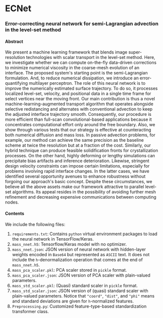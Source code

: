 # ECNet
### Error-correcting neural network for semi-Lagrangian advection in the level-set method

#### Abstract

We present a machine learning framework that blends image super-resolution technologies with scalar transport in the level-set method.  Here, we investigate whether we can compute on-the-fly data-driven corrections to minimize numerical viscosity in the coarse-mesh evolution of an interface.  The proposed system's starting point is the semi-Lagrangian formulation.  And, to reduce numerical dissipation, we introduce an error-quantifying multilayer perceptron.  The role of this neural network is to improve the numerically estimated surface trajectory.  To do so, it processes localized level-set, velocity, and positional data in a single time frame for select vertices near the moving front.  Our main contribution is thus a novel machine-learning-augmented transport algorithm that operates alongside selective redistancing and alternates with conventional advection to keep the adjusted interface trajectory smooth.  Consequently, our procedure is more efficient than full-scan convolutional-based applications because it concentrates computational effort only around the free boundary.  Also, we show through various tests that our strategy is effective at counteracting both numerical diffusion and mass loss.  In passive advection problems, for example, our method can achieve the same precision as the baseline scheme at twice the resolution but at a fraction of the cost.  Similarly, our hybrid technique can produce feasible solidification fronts for crystallization processes.  On the other hand, highly deforming or lengthy simulations can precipitate bias artifacts and inference deterioration.  Likewise, stringent design velocity constraints can impose certain limitations, especially for problems involving rapid interface changes.  In the latter cases, we have identified several opportunity avenues to enhance robustness without forgoing our approach's basic concept.  Despite these circumstances, we believe all the above assets make our framework attractive to parallel level-set algorithms.  Its appeal resides in the possibility of avoiding further mesh refinement and decreasing expensive communications between computing nodes.

#### Contents

We include the following files:
1. `requirements.txt`: Contains `python` virtual environment packages to load the neural network in TensorFlow/Keras.
2. `mass_nnet.h5`: Tensorflow/Keras model with no optimizer.
3. `mass_nnet.json`: JSON version of neural network with hidden-layer weights encoded in `Base64` but represented as `ASCII` text.  It does not include the `h`-denormalization operation that comes at the end of `mass_nnet.h5`.
4. `mass_pca_scaler.pkl`: PCA scaler stored in `pickle` format.
5. `mass_pca_scaler.json`: JSON version of PCA scaler with plain-valued parameters.
6. `mass_std_scaler.pkl`: (Quasi) standard scaler in `pickle` format.
7. `mass_std_scaler.json`: JSON version of (quasi) standard scaler with plain-valued parameters.  Notice that `"coord"`, `"dist"`, and `"phi"` means and standard deviations are given for `h`-normalized features.
8. `Preprocessing.py`: Customized feature-type-based standardization transformer class.
